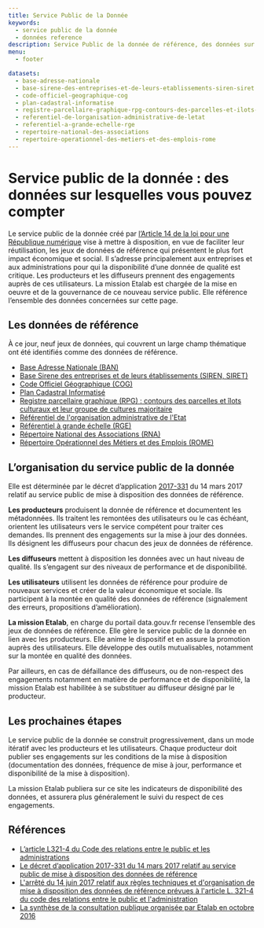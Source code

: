 ```yaml
---
title: Service Public de la Donnée
keywords:
  - service public de la donnée
  - données reference
description: Service Public de la donnée de référence, des données sur lesquelles vous pouvez compter.
menu:
  - footer

datasets:
  - base-adresse-nationale
  - base-sirene-des-entreprises-et-de-leurs-etablissements-siren-siret
  - code-officiel-geographique-cog
  - plan-cadastral-informatise
  - registre-parcellaire-graphique-rpg-contours-des-parcelles-et-ilots-culturaux-et-leur-groupe-de-cultures-majoritaire
  - referentiel-de-lorganisation-administrative-de-letat
  - referentiel-a-grande-echelle-rge
  - repertoire-national-des-associations
  - repertoire-operationnel-des-metiers-et-des-emplois-rome
---
```


# Service public de la donnée : des données sur lesquelles vous pouvez compter
Le service public de la donnée créé par [l’Article 14 de la loi pour une République numérique](https://www.legifrance.gouv.fr/affichTexteArticle.do?cidTexte=JORFTEXT000033202746&idArticle=JORFARTI000033203033&categorieLien=cid) vise à mettre à disposition, en vue de faciliter leur réutilisation, les jeux de données de référence qui présentent le plus fort impact économique et social. Il s’adresse principalement aux entreprises et aux administrations pour qui la disponibilité d’une donnée de qualité est critique. Les producteurs et les diffuseurs prennent des engagements auprès de ces utilisateurs. La mission Etalab est chargée de la mise en oeuvre et de la gouvernance de ce nouveau service public. Elle référence l’ensemble des données concernées sur cette page.

## Les données de référence
À ce jour, neuf jeux de données, qui couvrent un large champ thématique ont été identifiés comme des données de référence.

- [Base Adresse Nationale (BAN)](/datasets/base-adresse-nationale/)
- [Base Sirene des entreprises et de leurs établissements (SIREN, SIRET)](/datasets/base-sirene-des-entreprises-et-de-leurs-etablissements-siren-siret/)
- [Code Officiel Géographique (COG)](/datasets/code-officiel-geographique-cog/)
- [Plan Cadastral Informatisé](/datasets/plan-cadastral-informatise/)
- [Registre parcellaire graphique (RPG) : contours des parcelles et îlots culturaux et leur groupe de cultures majoritaire](/datasets/registre-parcellaire-graphique-rpg-contours-des-parcelles-et-ilots-culturaux-et-leur-groupe-de-cultures-majoritaire/)
- [Référentiel de l'organisation administrative de l'Etat](/datasets/referentiel-de-lorganisation-administrative-de-letat/)
- [Référentiel à grande échelle (RGE)](/datasets/referentiel-a-grande-echelle-rge/)
- [Répertoire National des Associations (RNA)](/datasets/repertoire-national-des-associations/)
- [Répertoire Opérationnel des Métiers et des Emplois (ROME)](/datasets/repertoire-operationnel-des-metiers-et-des-emplois-rome/)

## L’organisation du service public de la donnée
Elle est déterminée par le décret d’application [2017-331](https://www.legifrance.gouv.fr/affichTexte.do?cidTexte=JORFTEXT000034194946&categorieLien=id) du 14 mars 2017 relatif au service public de mise à disposition des données de référence.

**Les producteurs** produisent la donnée de référence et documentent les métadonnées.
Ils traitent les remontées des utilisateurs ou le cas échéant, orientent les utilisateurs vers le service compétent pour traiter ces demandes.
Ils prennent des engagements sur la mise à jour des données.
Ils désignent les diffuseurs pour chacun des jeux de données de référence.

**Les diffuseurs** mettent à disposition les données avec un haut niveau de qualité.
Ils s’engagent sur des niveaux de performance et de disponibilité.

**Les utilisateurs** utilisent les données de référence pour produire de nouveaux services et créer de la valeur économique et sociale.
Ils participent à la montée en qualité des données de référence (signalement des erreurs, propositions d’amélioration).

**La mission Etalab**, en charge du portail data.gouv.fr recense l’ensemble des jeux de données de référence.
Elle gère le service public de la donnée en lien avec les producteurs.
Elle anime le dispositif et en assure la promotion auprès des utilisateurs.
Elle développe des outils mutualisables, notamment sur la montée en qualité des données.

Par ailleurs, en cas de défaillance des diffuseurs, ou de non-respect des engagements notamment en matière de performance et de disponibilité, la mission Etalab est habilitée à se substituer au diffuseur désigné par le producteur.

## Les prochaines étapes
Le service public de la donnée se construit progressivement, dans un mode itératif avec les producteurs et les utilisateurs. Chaque producteur doit publier ses engagements sur les conditions de la mise à disposition (documentation des données, fréquence de mise à jour, performance et disponibilité de la mise à disposition).

La mission Etalab publiera sur ce site les indicateurs de disponibilité des données, et assurera plus généralement le suivi du respect de ces engagements.

## Références
-   [L’article L321-4 du Code des relations entre le public et les administrations](https://www.legifrance.gouv.fr/affichCodeArticle.do?cidTexte=LEGITEXT000031366350&idArticle=LEGIARTI000033205649&dateTexte=29990101&categorieLien=cid)
-   [Le décret d’application 2017-331 du 14 mars 2017 relatif au service public de mise à disposition des données de référence](https://www.legifrance.gouv.fr/affichTexte.do?cidTexte=JORFTEXT000034194946&categorieLien=id)
-   [L'arrêté du 14 juin 2017 relatif aux règles techniques et d'organisation de mise à disposition des données de référence prévues à l'article L. 321-4 du code des relations entre le public et l'administration](https://www.legifrance.gouv.fr/eli/arrete/2017/6/14/PRMJ1713859A/jo/texte)
-   [La synthèse de la consultation publique organisée par Etalab en octobre 2016](http://www.etalab.gouv.fr/consultation-spd)

